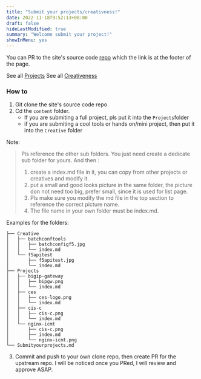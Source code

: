 ```yaml
---
title: "Submit your projects/creativness!"
date: 2022-11-18T9:52:13+08:00
draft: false
hideLastModified: true
summary: "Welcome submit your project!"
showInMenu: yes
---
```


You can PR to the site's source code [repo](https://github.com/f5se/f5seio-sourcecode) which the link is at the footer of the page.

See all [Projects](/creative/)
See all [Creativeness](/projects/)

### How to

1. Git clone the site's source code repo
2. Cd the `content` folder. 
   * If you are submiting a full project, pls put it into the `Projects`folder
   * if you are submiting a cool tools or hands on/mini project, then put it into the `Creative` folder

Note:

> Pls reference the other sub folders. You just need create a dedicate sub folder for yours. And then :
>
> 1. create a index.md file in it, you can copy from other projects or creatives and modify it.
> 2. put a small and good looks  picture in the same folder, the picture don not need too big, prefer small, since it is used for list page.
> 3. Pls make sure you modify the md file in the top section to reference the correct picture name.
> 4. The file name in your own folder must be index.md.



Examples for the folders:

```shell
├── Creative
│   ├── batchconftools
│   │   ├── batchconfigf5.jpg
│   │   └── index.md
│   └── f5apitest
│       ├── f5apitest.jpg
│       └── index.md
├── Projects
│   ├── bigip-gateway
│   │   ├── bipgw.png
│   │   └── index.md
│   ├── ces
│   │   ├── ces-logo.png
│   │   └── index.md
│   ├── cis-c
│   │   ├── cis-c.png
│   │   └── index.md
│   └── nginx-icmt
│       ├── cis-c.png
│       ├── index.md
│       └── nginx-icmt.png
└── Submityourprojects.md

```

3. Commit and push to your own clone repo, then create PR for the upstream repo. I will be noticed once you PRed, I will review and approve ASAP.
